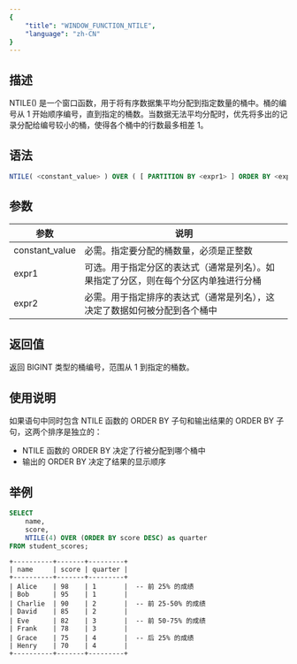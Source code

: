 ```yaml
---
{
    "title": "WINDOW_FUNCTION_NTILE",
    "language": "zh-CN"
}
---
```


<!--  Licensed to the Apache Software Foundation (ASF) under one or more contributor license agreements.  See the NOTICE file distributed with this work for additional information regarding copyright ownership.  The ASF licenses this file to you under the Apache License, Version 2.0 (the "License"); you may not use this file except in compliance with the License.  You may obtain a copy of the License at

  http://www.apache.org/licenses/LICENSE-2.0

Unless required by applicable law or agreed to in writing, software distributed under the License is distributed on an "AS IS" BASIS, WITHOUT WARRANTIES OR CONDITIONS OF ANY KIND, either express or implied.  See the License for the specific language governing permissions and limitations under the License. -->

## 描述

NTILE() 是一个窗口函数，用于将有序数据集平均分配到指定数量的桶中。桶的编号从 1 开始顺序编号，直到指定的桶数。当数据无法平均分配时，优先将多出的记录分配给编号较小的桶，使得各个桶中的行数最多相差 1。

## 语法

```sql
NTILE( <constant_value> ) OVER ( [ PARTITION BY <expr1> ] ORDER BY <expr2> [ ASC | DESC ] )
```

## 参数
| 参数           | 说明                                                                                 |
| -------------- | ------------------------------------------------------------------------------------ |
| constant_value | 必需。指定要分配的桶数量，必须是正整数                                               |
| expr1          | 可选。用于指定分区的表达式（通常是列名）。如果指定了分区，则在每个分区内单独进行分桶 |
| expr2          | 必需。用于指定排序的表达式（通常是列名），这决定了数据如何被分配到各个桶中           |

## 返回值

返回 BIGINT 类型的桶编号，范围从 1 到指定的桶数。

## 使用说明

如果语句中同时包含 NTILE 函数的 ORDER BY 子句和输出结果的 ORDER BY 子句，这两个排序是独立的：
- NTILE 函数的 ORDER BY 决定了行被分配到哪个桶中
- 输出的 ORDER BY 决定了结果的显示顺序

## 举例

```sql
SELECT 
    name,
    score,
    NTILE(4) OVER (ORDER BY score DESC) as quarter
FROM student_scores;
```

```text
+----------+-------+---------+
| name     | score | quarter |
+----------+-------+---------+
| Alice    | 98    | 1       |  -- 前 25% 的成绩
| Bob      | 95    | 1       |
| Charlie  | 90    | 2       |  -- 前 25-50% 的成绩
| David    | 85    | 2       |
| Eve      | 82    | 3       |  -- 前 50-75% 的成绩
| Frank    | 78    | 3       |
| Grace    | 75    | 4       |  -- 后 25% 的成绩
| Henry    | 70    | 4       |
+----------+-------+---------+
```
